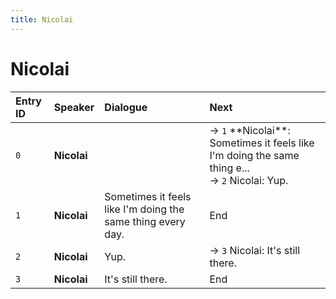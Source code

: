 ```yaml
---
title: Nicolai
---
```


# Nicolai


| Entry ID | Speaker | Dialogue | Next |
| :------- | :------ | :------- | :------------ |
| `0` | **Nicolai** |  | → `1` \*\*Nicolai\*\*: Sometimes it feels like I'm doing the same thing e\.\.\.<br>→ `2` Nicolai: Yup\. |
| `1` | **Nicolai** | Sometimes it feels like I'm doing the same thing every day\. | End |
| `2` | **Nicolai** | Yup\. | → `3` Nicolai: It's still there\. |
| `3` | **Nicolai** | It's still there\. | End |
